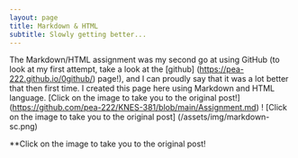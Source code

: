 ```yaml
---
layout: page
title: Markdown & HTML
subtitle: Slowly getting better...
---
```


The Markdown/HTML assignment was my second go at using GitHub (to look at my first attempt, take a look at the [github] (https://pea-222.github.io/0github/) page!), and I can proudly say that it was a lot better that then first time. I created this page here using Markdown and HTML language. 
[Click on the image to take you to the original post!] (https://github.com/pea-222/KNES-381/blob/main/Assignment.md)
! [Click on the image to take you to the original post] (/assets/img/markdown-sc.png)

**Click on the image to take you to the original post!
